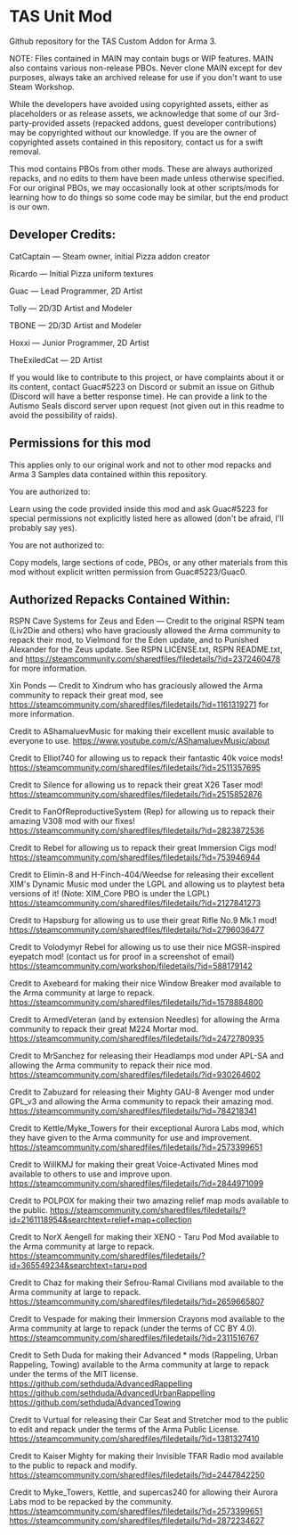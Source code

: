 # TAS Unit Mod
Github repository for the TAS Custom Addon for Arma 3.

NOTE: Files contained in MAIN may contain bugs or WIP features. MAIN also contains various non-release PBOs. Never clone MAIN except for dev purposes, always take an archived release for use if you don't want to use Steam Workshop.

While the developers have avoided using copyrighted assets, either as placeholders or as release assets, we acknowledge that some of our 3rd-party-provided assets (repacked addons, guest developer contributions) may be copyrighted without our knowledge. If you are the owner of copyrighted assets contained in this repository, contact us for a swift removal.

This mod contains PBOs from other mods. These are always authorized repacks, and no edits to them have been made unless otherwise specified. For our original PBOs, we may occasionally look at other scripts/mods for learning how to do things so some code may be similar, but the end product is our own.



## Developer Credits:

CatCaptain — Steam owner, initial Pizza addon creator

Ricardo — Initial Pizza uniform textures

Guac — Lead Programmer, 2D Artist

Tolly — 2D/3D Artist and Modeler

TBONE — 2D/3D Artist and Modeler

Hoxxi — Junior Programmer, 2D Artist

TheExiledCat — 2D Artist

If you would like to contribute to this project, or have complaints about it or its content, contact Guac#5223 on Discord or submit an issue on Github (Discord will have a better response time). He can provide a link to the Autismo Seals discord server upon request (not given out in this readme to avoid the possibility of raids).



## Permissions for this mod
This applies only to our original work and not to other mod repacks and Arma 3 Samples data contained within this repository.

You are authorized to:

Learn using the code provided inside this mod and ask Guac#5223 for special permissions not explicitly listed here as allowed (don't be afraid, I'll probably say yes).

You are not authorized to:

Copy models, large sections of code, PBOs, or any other materials from this mod without explicit written permission from Guac#5223/Guac0.



## Authorized Repacks Contained Within:

RSPN Cave Systems for Zeus and Eden — Credit to the original RSPN team (Liv2Die and others) who have graciously allowed the Arma community to repack their mod, to Vielmond for the Eden update, and to Punished Alexander for the Zeus update. See RSPN LICENSE.txt, RSPN README.txt, and https://steamcommunity.com/sharedfiles/filedetails/?id=2372460478 for more information.

Xin Ponds — Credit to Xindrum who has graciously allowed the Arma community to repack their great mod, see https://steamcommunity.com/sharedfiles/filedetails/?id=1161319271 for more information.

Credit to AShamaluevMusic for making their excellent music available to everyone to use. https://www.youtube.com/c/AShamaluevMusic/about

Credit to Elliot740 for allowing us to repack their fantastic 40k voice mods! https://steamcommunity.com/sharedfiles/filedetails/?id=2511357695

Credit to Silence for allowing us to repack their great X26 Taser mod! https://steamcommunity.com/sharedfiles/filedetails/?id=2515852876

Credit to FanOfReproductiveSystem (Rep) for allowing us to repack their amazing V308 mod with our fixes! https://steamcommunity.com/sharedfiles/filedetails/?id=2823872536

Credit to Rebel for allowing us to repack their great Immersion Cigs mod! https://steamcommunity.com/sharedfiles/filedetails/?id=753946944

Credit to Elimin-8 and H-Finch-404/Weedse for releasing their excellent XIM's Dynamic Music mod under the LGPL and allowing us to playtest beta versions of it! (Note: XIM_Core PBO is under the LGPL) https://steamcommunity.com/sharedfiles/filedetails/?id=2127841273

Credit to Hapsburg for allowing us to use their great Rifle No.9 Mk.1 mod! https://steamcommunity.com/sharedfiles/filedetails/?id=2796036477

Credit to Volodymyr Rebel for allowing us to use their nice MGSR-inspired eyepatch mod! (contact us for proof in a screenshot of email) https://steamcommunity.com/workshop/filedetails/?id=588179142 

Credit to Axebeard for making their nice Window Breaker mod available to the Arma community at large to repack. https://steamcommunity.com/sharedfiles/filedetails/?id=1578884800

Credit to ArmedVeteran (and by extension Needles) for allowing the Arma community to repack their great M224 Mortar mod. https://steamcommunity.com/sharedfiles/filedetails/?id=2472780935

Credit to MrSanchez for releasing their Headlamps mod under APL-SA and allowing the Arma community to repack their nice mod. https://steamcommunity.com/sharedfiles/filedetails/?id=930264602

Credit to Zabuzard for releasing their Mighty GAU-8 Avenger mod under GPL_v3 and allowing the Arma community to repack their amazing mod. https://steamcommunity.com/sharedfiles/filedetails/?id=784218341

Credit to Kettle/Myke_Towers for their exceptional Aurora Labs mod, which they have given to the Arma community for use and improvement. https://steamcommunity.com/sharedfiles/filedetails/?id=2573399651

Credit to WillKMJ for making their great Voice-Activated Mines mod available to others to use and improve upon. https://steamcommunity.com/sharedfiles/filedetails/?id=2844971099

Credit to POLPOX for making their two amazing relief map mods available to the public. https://steamcommunity.com/sharedfiles/filedetails/?id=2161118954&searchtext=relief+map+collection

Credit to NorX Aengell for making their XENO - Taru Pod Mod available to the Arma community at large to repack. https://steamcommunity.com/sharedfiles/filedetails/?id=365549234&searchtext=taru+pod 

Credit to Chaz for making their Sefrou-Ramal Civilians mod available to the Arma community at large to repack. https://steamcommunity.com/sharedfiles/filedetails/?id=2659665807

Credit to Vespade for making their Immersion Crayons mod available to the Arma community at large to repack (under the terms of CC BY 4.0). https://steamcommunity.com/sharedfiles/filedetails/?id=2311516767

Credit to Seth Duda for making their Advanced * mods (Rappeling, Urban Rappeling, Towing) available to the Arma community at large to repack under the terms of the MIT license. https://github.com/sethduda/AdvancedRappelling https://github.com/sethduda/AdvancedUrbanRappelling https://github.com/sethduda/AdvancedTowing

Credit to Vurtual for releasing their Car Seat and Stretcher mod to the public to edit and repack under the terms of the Arma Public License. https://steamcommunity.com/sharedfiles/filedetails/?id=1381327410

Credit to Kaiser Mighty for making their Invisible TFAR Radio mod available to the public to repack and modify. https://steamcommunity.com/sharedfiles/filedetails/?id=2447842250

Credit to Myke_Towers, Kettle, and supercas240 for allowing their Aurora Labs mod to be repacked by the community. https://steamcommunity.com/sharedfiles/filedetails/?id=2573399651 https://steamcommunity.com/sharedfiles/filedetails/?id=2872234627